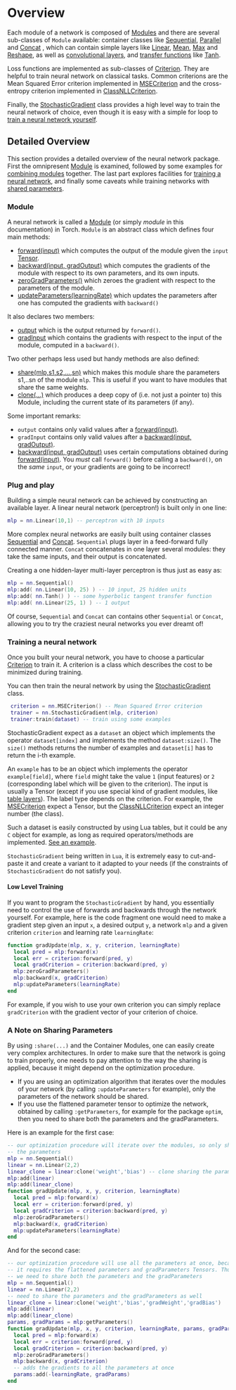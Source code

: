 <a name="nn.overview.dok"></a>
# Overview #

Each module of a network is composed of [Modules](t7nnmodule.md#nn.Modules) and there
are several sub-classes of `Module` available: container classes like
[Sequential](t7nncontainers.md#nn.Sequential), [Parallel](t7nncontainers.md#nn.Parallel) and
[Concat](t7nncontainers.md#nn.Concat) , which can contain simple layers like
[Linear](t7nnsimple.md#nn.Linear), [Mean](t7nnsimple.md#nn.Mean), [Max](t7nnsimple.md#nn.Max) and
[Reshape](t7nnsimple.md#nn.Reshape), as well as [convolutional layers](t7nnconvolution.md), and [transfer
functions](transfer.md) like [Tanh](t7nntransfer.md#nn.Tanh).

Loss functions are implemented as sub-classes of
[Criterion](t7nncriterion.md#nn.Criterions). They are helpful to train neural network on
classical tasks.  Common criterions are the Mean Squared Error
criterion implemented in [MSECriterion](t7nncriterion.md#nn.MSECriterion) and the
cross-entropy criterion implemented in
[ClassNLLCriterion](t7nncriterion.md#nn.ClassNLLCriterion).

Finally, the [StochasticGradient](t7nntraining.md#nn.StochasticGradient) class provides a
high level way to train the neural network of choice, even though it is
easy with a simple for loop to [train a neural network yourself](t7nntraining.md#nn.DoItYourself).

## Detailed Overview ##
This section provides a detailed overview of the neural network package. First the omnipresent [Module](#nn.overview.module) is examined, followed by some examples for [combining modules](#nn.overview.plugandplay) together. The last part explores facilities for [training a neural network](#nn.overview.training), and finally some caveats while training networks with [shared parameters](#nn.overview.sharedparams).

<a name="nn.overview.module"></a>
### Module ###

A neural network is called a [Module](t7nnmodule.md#nn.Module) (or simply
_module_ in this documentation) in Torch. `Module` is an abstract
class which defines four main methods:

  * [forward(input)](t7nnmodule.md#nn.Module.forward) which computes the output of the module given the `input` [Tensor](t7tensor.md).
  * [backward(input, gradOutput)](t7nnmodule.md#nn.Module.backward) which computes the gradients of the module with respect to its own parameters, and its own inputs.
  * [zeroGradParameters()](t7nnmodule.md#nn.Module.zeroGradParameters) which zeroes the gradient with respect to the parameters of the module.
  * [updateParameters(learningRate)](t7nnmodule.md#nn.Module.updateParameters) which updates the parameters after one has computed the gradients with `backward()`

It also declares two members:

  * [output](t7nnmodule.md#nn.Module.output) which is the output returned by `forward()`.
  * [gradInput](t7nnmodule.md#nn.Module.gradInput) which contains the gradients with respect to the input of the module, computed in a `backward()`.

Two other perhaps less used but handy methods are also defined:

  * [share(mlp,s1,s2,...,sn)](t7nnmodule.md#nn.Module.share) which makes this module share the parameters s1,..sn of the module `mlp`. This is useful if you want to have modules that share the same weights.
  * [clone(...)](t7nnmodule.md#nn.Module.clone) which produces a deep copy of (i.e. not just a pointer to) this Module, including the current state of its parameters (if any).

Some important remarks:

  * `output` contains only valid values after a [forward(input)](t7nnmodule.md#nn.Module.forward).
  * `gradInput` contains only valid values after a [backward(input, gradOutput)](t7nnmodule.md#nn.Module.backward).
  * [backward(input, gradOutput)](t7nnmodule.md#nn.Module.backward) uses certain computations obtained during [forward(input)](t7nnmodule.md#nn.Module.forward). You _must_ call `forward()` before calling a `backward()`, on the _same_ `input`, or your gradients are going to be incorrect!

<a name="nn.overview.plugandplay"></a>
### Plug and play ###

Building a simple neural network can be achieved by constructing an available layer.
A linear neural network (perceptron!) is built only in one line:
```lua
mlp = nn.Linear(10,1) -- perceptron with 10 inputs
```

More complex neural networks are easily built using container classes
[Sequential](t7nncontainers.md#nn.Sequential) and [Concat](t7nncontainers.md#nn.Concat). `Sequential` plugs
layer in a feed-forward fully connected manner. `Concat` concatenates in
one layer several modules: they take the same inputs, and their output is
concatenated.

Creating a one hidden-layer multi-layer perceptron is thus just as easy as:
```lua
mlp = nn.Sequential()
mlp:add( nn.Linear(10, 25) ) -- 10 input, 25 hidden units
mlp:add( nn.Tanh() ) -- some hyperbolic tangent transfer function
mlp:add( nn.Linear(25, 1) ) -- 1 output
```

Of course, `Sequential` and `Concat` can contains other
`Sequential` or `Concat`, allowing you to try the craziest neural
networks you ever dreamt of!

<a name="nn.overview.training"></a>
### Training a neural network ###

Once you built your neural network, you have to choose a particular
[Criterion](t7nncriterion.md#nn.Criterions) to train it. A criterion is a class which
describes the cost to be minimized during training.

You can then train the neural network by using the
[StochasticGradient](t7nntraining.md#nn.StochasticGradient) class.

```lua
 criterion = nn.MSECriterion() -- Mean Squared Error criterion
 trainer = nn.StochasticGradient(mlp, criterion)
 trainer:train(dataset) -- train using some examples
```

StochasticGradient expect as a `dataset` an object which implements
the operator `dataset[index]` and implements the method
`dataset:size()`. The `size()` methods returns the number of
examples and `dataset[i]` has to return the i-th example.

An `example` has to be an object which implements the operator
`example[field]`, where `field` might take the value `1` (input
features) or `2` (corresponding label which will be given to the
criterion).  The input is usually a Tensor (except if you use special
kind of gradient modules, like [table layers](t7nntable.md#nn.TableLayers)). The
label type depends on the criterion.  For example, the
[MSECriterion](t7nncriterion.md#nn.MSECriterion) expect a Tensor, but the
[ClassNLLCriterion](t7nncriterion.md#nn.ClassNLLCriterion) expect an integer number (the
class).

Such a dataset is easily constructed by using Lua tables, but it could be
any `C` object for example, as long as required operators/methods
are implemented.  [See an example](t7nncontainers.md#nn.DoItStochasticGradient).

`StochasticGradient` being written in `Lua`, it is extremely easy
to cut-and-paste it and create a variant to it adapted to your needs
(if the constraints of `StochasticGradient` do not satisfy you).

<a name="nn.overview.lowlevel"></a>
#### Low Level Training ####

If you want to program the `StochasticGradient` by hand, you
essentially need to control the use of forwards and backwards through
the network yourself.  For example, here is the code fragment one
would need to make a gradient step given an input `x`, a desired
output `y`, a network `mlp` and a given criterion `criterion`
and learning rate `learningRate`:

```lua
function gradUpdate(mlp, x, y, criterion, learningRate) 
  local pred = mlp:forward(x)
  local err = criterion:forward(pred, y)
  local gradCriterion = criterion:backward(pred, y)
  mlp:zeroGradParameters()
  mlp:backward(x, gradCriterion)
  mlp:updateParameters(learningRate)
end
```
For example, if you wish to use your own criterion you can simply replace 
`gradCriterion` with the gradient vector of your criterion of choice.

<a name="nn.overview.sharedparams"></a>
### A Note on Sharing Parameters ###

By using `:share(...)` and the Container Modules, one can easily create very
complex architectures. In order to make sure that the network is going to
train properly, one needs to pay attention to the way the sharing is applied,
because it might depend on the optimization procedure.

* If you are using an optimization algorithm that iterates over the modules
of your network (by calling `:updateParameters` for example), only the
parameters of the network should be shared.
* If you use the flattened parameter tensor to optimize the network, 
obtained by calling `:getParameters`, for example for the package `optim`, 
then you need to share both the parameters and the gradParameters.

Here is an example for the first case:

```lua
-- our optimization procedure will iterate over the modules, so only share
-- the parameters
mlp = nn.Sequential()
linear = nn.Linear(2,2)
linear_clone = linear:clone('weight','bias') -- clone sharing the parameters
mlp:add(linear)
mlp:add(linear_clone)
function gradUpdate(mlp, x, y, criterion, learningRate) 
  local pred = mlp:forward(x)
  local err = criterion:forward(pred, y)
  local gradCriterion = criterion:backward(pred, y)
  mlp:zeroGradParameters()
  mlp:backward(x, gradCriterion)
  mlp:updateParameters(learningRate)
end
```

And for the second case:

```lua
-- our optimization procedure will use all the parameters at once, because
-- it requires the flattened parameters and gradParameters Tensors. Thus,
-- we need to share both the parameters and the gradParameters
mlp = nn.Sequential()
linear = nn.Linear(2,2)
-- need to share the parameters and the gradParameters as well
linear_clone = linear:clone('weight','bias','gradWeight','gradBias')
mlp:add(linear)
mlp:add(linear_clone)
params, gradParams = mlp:getParameters()
function gradUpdate(mlp, x, y, criterion, learningRate, params, gradParams)
  local pred = mlp:forward(x)
  local err = criterion:forward(pred, y)
  local gradCriterion = criterion:backward(pred, y)
  mlp:zeroGradParameters()
  mlp:backward(x, gradCriterion)
  -- adds the gradients to all the parameters at once
  params:add(-learningRate, gradParams)
end
```

